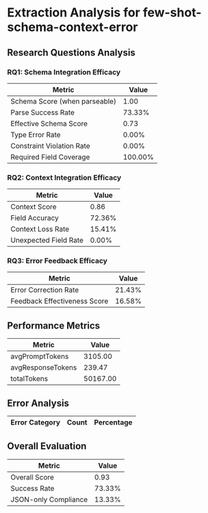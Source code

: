 # Extraction Analysis for few-shot-schema-context-error

## Research Questions Analysis

### RQ1: Schema Integration Efficacy

| Metric | Value |
|--------|-------|
| Schema Score (when parseable) | 1.00 |
| Parse Success Rate | 73.33% |
| Effective Schema Score | 0.73 |
| Type Error Rate | 0.00% |
| Constraint Violation Rate | 0.00% |
| Required Field Coverage | 100.00% |

### RQ2: Context Integration Efficacy

| Metric | Value |
|--------|-------|
| Context Score | 0.86 |
| Field Accuracy | 72.36% |
| Context Loss Rate | 15.41% |
| Unexpected Field Rate | 0.00% |

### RQ3: Error Feedback Efficacy

| Metric | Value |
|--------|-------|
| Error Correction Rate | 21.43% |
| Feedback Effectiveness Score | 16.58% |

## Performance Metrics

| Metric | Value |
|--------|-------|
| avgPromptTokens | 3105.00 |
| avgResponseTokens | 239.47 |
| totalTokens | 50167.00 |

## Error Analysis

| Error Category | Count | Percentage |
|---------------|-------|------------|

## Overall Evaluation

| Metric | Value |
|--------|-------|
| Overall Score | 0.93 |
| Success Rate | 73.33% |
| JSON-only Compliance | 13.33% |
